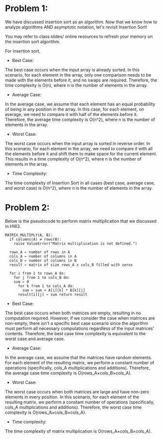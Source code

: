 # Problem 1:
We have discussed insertion sort as an algorithm. Now that we know how to analyze algorithms AND asymptotic notation, let's revisit Insertion Sort!

You may refer to class slides/ online resources to refresh your memory on the insertion sort algorithm. 

For insertion sort,

  * Best Case:
    
The best case occurs when the input array is already sorted. In this scenario, for each element in the array, only one comparison needs to be made with the elements before it, and no swaps are required. Therefore, the time complexity is O(n), where n is the number of elements in the array.

* Average Case:
  
In the average case, we assume that each element has an equal probability of being in any position in the array. In this case, for each element, on average, we need to compare it with half of the elements before it. Therefore, the average time complexity is O(n^2), where n is the number of elements in the array.

* Worst Case:
  
The worst case occurs when the input array is sorted in reverse order. In this scenario, for each element in the array, we need to compare it with all the elements before it and shift them to make space for the current element. This results in a time complexity of O(n^2), where n is the number of elements in the array.

* Time Complexity:
  
The time complexity of Insertion Sort in all cases (best case, average case, and worst case) is O(n^2), where n is the number of elements in the array.

 

# Problem 2:
Below is the pseudocode to perform matrix multiplication that we discussed in HW3. 

```
MATRIX_MULTIPLY(A, B): 
  if columns(A) ≠ rows(B): 
    raise ValueError("Matrix multiplication is not defined.") 

  rows_A ← number of rows in A 
  cols_A ← number of columns in A 
  cols_B ← number of columns in B 
  result ← matrix of size rows_A x cols_B filled with zeros 

  for i from 1 to rows_A do: 
    for j from 1 to cols_B do: 
    sum ← 0 
      for k from 1 to cols_A do: 
        sum ← sum + A[i][k] * B[k][j] 
      result[i][j] ← sum return result
```


  * Best Case:

The best case occurs when both matrices are empty, resulting in no computation required. However, if we consider the case when matrices are non-empty, there isn't a specific best case scenario since the algorithm must perform all necessary computations regardless of the input matrices' contents. Therefore, the best case time complexity is equivalent to the worst case and average case.
  
  * Average Case:
  
In the average case, we assume that the matrices have random elements. For each element of the resulting matrix, we perform a constant number of operations (specifically, cols_A multiplications and additions). Therefore, the average case time complexity is O(rows_A×cols_B×cols_A).

  * Worst Case:

The worst case occurs when both matrices are large and have non-zero elements in every position. In this scenario, for each element of the resulting matrix, we perform a constant number of operations (specifically, cols_A multiplications and additions). Therefore, the worst case time complexity is O(rows_A×cols_B×cols_A).
  
  * Time complexity: 

The time complexity of matrix multiplication is O(rows_A×cols_B×cols_A).
